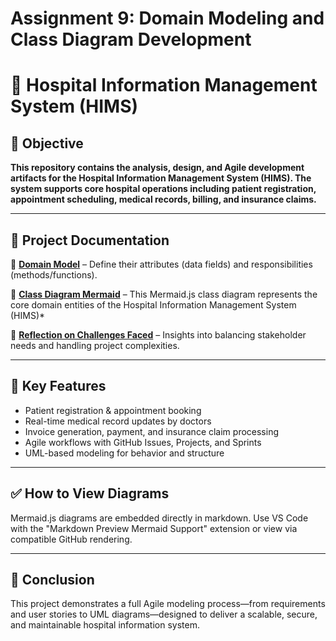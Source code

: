# Assignment 9: Domain Modeling and Class Diagram Development


# 🏥 Hospital Information Management System (HIMS)

## 📌 Objective
**This repository contains the analysis, design, and Agile development artifacts for the Hospital Information Management System (HIMS). The system supports core hospital operations including patient registration, appointment scheduling, medical records, billing, and insurance claims.**

---

## 📂 Project Documentation  

🔹 **[Domain Model](./DomainModel.md)** – Define their attributes (data fields) and responsibilities (methods/functions).

🔹 **[Class Diagram Mermaid](./ClassDiagramMermaid.md)** – This Mermaid.js class diagram represents the core domain entities of the Hospital Information Management System (HIMS)* 

🔹 **[Reflection on Challenges Faced](./Reflection.md)** – Insights into balancing stakeholder needs and handling project complexities.  



---

## 🧠 Key Features
- Patient registration & appointment booking
- Real-time medical record updates by doctors
- Invoice generation, payment, and insurance claim processing
- Agile workflows with GitHub Issues, Projects, and Sprints
- UML-based modeling for behavior and structure
 

---
## ✅ How to View Diagrams
Mermaid.js diagrams are embedded directly in markdown. Use VS Code with the "Markdown Preview Mermaid Support" extension or view via compatible GitHub rendering.

---

## 📌 Conclusion
This project demonstrates a full Agile modeling process—from requirements and user stories to UML diagrams—designed to deliver a scalable, secure, and maintainable hospital information system.
